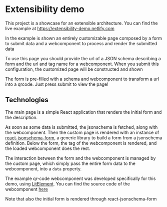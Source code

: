 Extensibility demo
==================

This project is a showcase for an extensible architecture. You can find the live example at https://extensibility-demo.netlify.com

In the example is shown an entirely customizable page composed by a form to submit data and a webcomponent to process and render the submitted data

To use this page you should provide the url of a JSON schema describing a form and the url and tag name for a webcomponent. When you submit this configuration, the customized page will be constructed and shown

The form is pre-filled with a schema and webcomponent to transform a url into a qrcode. Just press submit to view the page!


## Technologies

The main page is a simple React application that renders the initial form and the description.

As soon as some data is submitted, the jsonschema is fetched, along with the webcomponent. Then the custom page is rendered with an instance of [react-jsonschema-form](https://github.com/rjsf-team/react-jsonschema-form), a generic library to build a form from a jsonschema definition.
Below the form, the tag of the webcomponent is rendered, and the loaded webcomponent does the rest.

The interaction between the form and the webcomponent is managed by the custom page, which simply pass the entire form data to the webcomponent, into a `data` property.

The example qr-code webcomponent was developed specifically for this demo, using [LitElement](https://lit-element.polymer-project.org). You can find the source code of the webcomponent [here](https://github.com/depsir/qrcode-webcomponent)

Note that also the initial form is rendered through react-jsonschema-form
